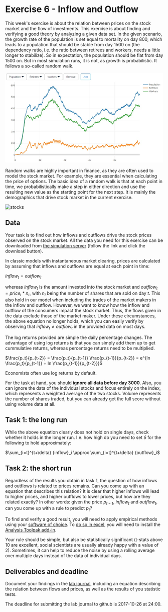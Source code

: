 # Exercise 6 - Inflow and Outflow

This week's exercise is about the relation between prices on the stock market and the flow of investments. This exercise is about finding and verifying a good theory by analyzing a given data set. In the given scenario, the growth rate of the population is set equal to mortality on day 800, which leads to a population that should be stable from day 1500 on (the dependency ratio, i.e. the ratio between retirees and workers, needs a little longer to stabilize). So in expectation, the population should be flat from day 1500 on. But in most simulation runs, it is not, as growth is probabilistic. It follows a so-called random walk.

![population](images/ex6-population.jpg "Population Structure")

Random walks are highly important in finance, as they are often used to model the stock market. For example, they are essential when calculating the price of options. The basic idea of a random walk is that at each point in time, we probabilistically make a step in either direction and use the resulting new value as the starting point for the next step. It is mainly the demographics that drive stock market in the current exercise.

![stocks](images/ex-6-stockmarket.jpg "Stock prices")

## Data

Your task is to find out how inflows and outflows drive the stock prices observed on the stock market. All the data you need for this exercise can be downloaded from [the simulation server](http://meissereconomics.com/vis/simulation?sim=ex6-flow&metric=stockmarket) (follow the link and click the download button).

In classic models with instantaneous market clearing, prices are calculated by assuming that inflows and outflows are equal at each point in time:

${inflow}_t = {outflow}_t$

whereas ${inflow}_t$ is the amount invested into the stock market and ${outflow}_t = {price}_t * n_t$, with $n_t$ being the number of shares that are sold on day $t$. This also hold in our model when including the trades of the market makers in the inflow and outflow. However, we want to know how the inflow and outflow of the consumers impact the stock market. Thus, the flows given in the data exclude those of the market maker. Under these circumstances, the above equation no longer holds, which you can easily verify by observing that ${inflow}_t \neq {outflow}_t$ in the provided data on most days.

The log returns provided are simple the daily percentage changes. The advantage of using log returns is that you can simply add them up to get cummulative returns, whereas percentage returns need to be multiplied.

$\frac{p_t}{p_{t-2}} = \frac{p_t}{p_{t-1}} \frac{p_{t-1}}{p_{t-2}} = e^{ln \frac{p_t}{p_{t-1}} + ln \frac{p_{t-1}}{p_{t-2}}}$

Economists often use log returns by default.

For the task at hand, you should **ignore all data before day 3000**. Also, you can ignore the data of the individual stocks and focus entirely on the index, which represents a weighted average of the two stocks. Volume represents the number of shares traded, but you can already get the full score without using volume data at all.

## Task 1: the long run

While the above equation clearly does not hold on single days, check whether it holds in the longer run. I.e. how high do you need to set $\delta$ for the following to hold approximately:

$\sum_{i=t}^{t+\delta} {inflow}_i \approx \sum_{i=t}^{t+\delta} {outflow}_i$

## Task 2: the short run

Regardless of the results you obtain in task 1, the question of how inflows and outflows is related to prices remains. Can you come up with an equation that describes this relation? It is clear that higher inflows will lead to higher prices, and higher outflows to lower prices, but how are they related exactly? In other words: given the price $p_{t-1}$, ${inflow}_t$ and ${outflow}_t$, can you come up with a rule to predict $p_t$?

To find and verify a good result, you will need to apply empirical methods using your [software of choice](https://www.uzh.ch/cmsssl/id/de/dl/sw/angebote/alle.html). To [do so in excel](http://www.excel-easy.com/examples/regression.html), you will need to install the [Analysis Toolpak add-in](http://www.excel-easy.com/data-analysis/analysis-toolpak.html).

Your rule should be simple, but also be statistically significant (t-stats above 10 are excellent, social scientists are usually already happy with a value of 2). Sometimes, it can help to reduce the noise by using a rolling average over multiple days instead of the data of individual days.

## Deliverables and deadline

Document your findings in the [lab journal](exercise06-journal.md), including an equation describing the relation between flows and prices, as well as the results of you statistic tests.

The deadline for submitting the lab journal to github is 2017-10-26 at 24:00.
